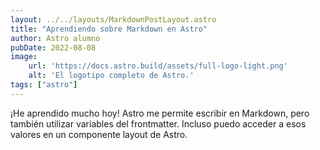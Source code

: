 ```yaml
---
layout: ../../layouts/MarkdownPostLayout.astro
title: "Aprendiendo sobre Markdown en Astro"
author: Astro alumno
pubDate: 2022-08-08
image:
    url: 'https://docs.astro.build/assets/full-logo-light.png'
    alt: 'El logotipo completo de Astro.'
tags: ["astro"]
---
```

¡He aprendido mucho hoy! Astro me permite escribir en Markdown, pero también utilizar variables del frontmatter. Incluso puedo acceder a esos valores en un componente layout de Astro.